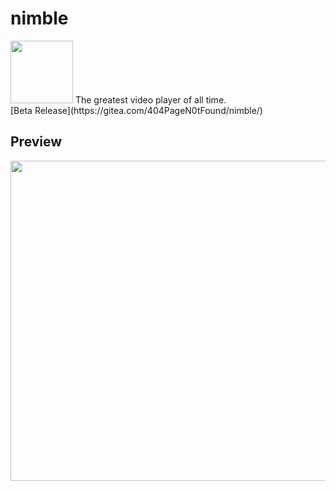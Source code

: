 # nimble
<img src="https://github.com/LearnModu/nimble/blob/main/static/nimble2.png?raw=true" width="100px" height="100px" />
The greatest video player of all time.
<br>
[Beta Release](https://gitea.com/404PageN0tFound/nimble/)
<br>

## Preview
<img src="https://github.com/user-attachments/assets/2ee37a89-689a-4028-ba44-c106f390c081" width="512px" />
<br>
